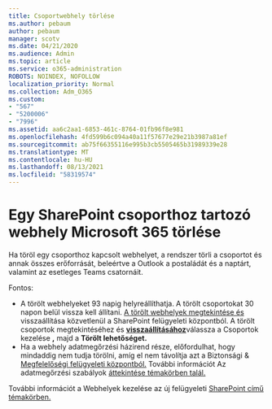 ```yaml
---
title: Csoportwebhely törlése
ms.author: pebaum
author: pebaum
manager: scotv
ms.date: 04/21/2020
ms.audience: Admin
ms.topic: article
ms.service: o365-administration
ROBOTS: NOINDEX, NOFOLLOW
localization_priority: Normal
ms.collection: Adm_O365
ms.custom:
- "567"
- "5200006"
- "7996"
ms.assetid: aa6c2aa1-6853-461c-8764-01fb96f8e981
ms.openlocfilehash: 4fd599b6c094a40a11f57677e29e21b3987a81ef
ms.sourcegitcommit: ab75f66355116e995b3cb5505465b31989339e28
ms.translationtype: MT
ms.contentlocale: hu-HU
ms.lasthandoff: 08/13/2021
ms.locfileid: "58319574"
---
```

# <a name="delete-a-sharepoint-site-that-belongs-to-a-microsoft-365-group"></a>Egy SharePoint csoporthoz tartozó webhely Microsoft 365 törlése

Ha töröl egy csoporthoz kapcsolt webhelyet, a rendszer törli a csoportot és annak összes erőforrását, beleértve a Outlook a postaládát és a naptárt, valamint az esetleges Teams csatornáit.
  
Fontos:

- A törölt webhelyeket 93 napig helyreállíthatja. A törölt csoportokat 30 napon belül vissza kell állítani. [A törölt webhelyek megtekintése és](https://admin.microsoft.com/sharepoint?page=recyclebin&modern=true) visszaállítása közvetlenül a SharePoint felügyeleti központból. A törölt csoportok megtekintéséhez és [ **visszaállításához**](https://admin.microsoft.com/Adminportal/Home?source=applauncher#/deletedgroups)válassza a Csoportok kezelése **,** majd a **Törölt lehetőséget.**
- Ha a webhely adatmegőrzési házirend része, előfordulhat, hogy mindaddig nem tudja törölni, amíg el nem távolítja azt a Biztonsági & [Megfelelőségi felügyeleti központból.](https://protection.office.com/?rfr=AdminCenter#/retention) További információt Az adatmegőrzési szabályok [áttekintése témakörben talál.](https://docs.microsoft.com/microsoft-365/compliance/retention-policies)
  
További információt a Webhelyek kezelése az új felügyeleti [SharePoint című témakörben.](https://docs.microsoft.com/sharepoint/manage-sites-in-new-admin-center)
